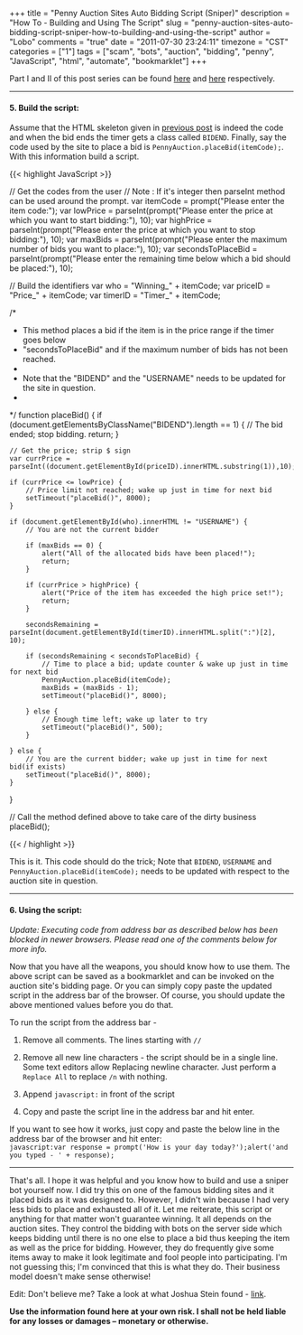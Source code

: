 +++
title = "Penny Auction Sites Auto Bidding Script (Sniper)"
description = "How To - Building and Using The Script"
slug = "penny-auction-sites-auto-bidding-script-sniper-how-to-building-and-using-the-script"
author = "Lobo"
comments = "true"
date = "2011-07-30 23:24:11"
timezone = "CST"
categories = ["1"]
tags = ["scam", "bots", "auction", "bidding", "penny", "JavaScript", "html", "automate", "bookmarklet"]
+++

Part I and II of this post series can be found [here](/blog/penny-auction-sites-auto-bidding-script-bid-sniper-how-to-introduction/) and [here](/blog/penny-auction-sites-auto-bidding-script-sniper-how-to-requirements-preparation/) respectively.

---

#### 5. Build the script:

Assume that the HTML skeleton given in [previous post](/blog/penny-auction-sites-auto-bidding-script-sniper-how-to-requirements-preparation/) is indeed the code and when the bid ends the timer gets a class called `BIDEND`. Finally, say the code used by the site to place a bid is `PennyAuction.placeBid(itemCode);`. With this information build a script.

{{< highlight JavaScript >}}

// Get the codes from the user
// Note : If it's integer then parseInt method can be used around the prompt.
var itemCode = prompt("Please enter the item code:");
var lowPrice = parseInt(prompt("Please enter the price at which you want to start bidding:"), 10);
var highPrice = parseInt(prompt("Please enter the price at which you want to stop bidding:"), 10);
var maxBids = parseInt(prompt("Please enter the maximum number of bids you want to place:"), 10);
var secondsToPlaceBid = parseInt(prompt("Please enter the remaining time below which a bid should be placed:"), 10);

// Build the identifiers
var who = "Winning_" + itemCode;
var priceID = "Price_" + itemCode;
var timerID = "Timer_" + itemCode;

/*
 * This method places a bid if the item is in the price range if the timer goes below
 * "secondsToPlaceBid" and if the maximum number of bids has not been reached.
 *
 * Note that the "BIDEND" and the "USERNAME" needs to be updated for the site in question.
 *
 */
function placeBid() {
    if (document.getElementsByClassName("BIDEND").length == 1) {
        // The bid ended; stop bidding.
        return;
    }

    // Get the price; strip $ sign
    var currPrice = parseInt((document.getElementById(priceID).innerHTML.substring(1)),10);

    if (currPrice <= lowPrice) {
        // Price limit not reached; wake up just in time for next bid
        setTimeout("placeBid()", 8000);
    }

    if (document.getElementById(who).innerHTML != "USERNAME") {
        // You are not the current bidder

        if (maxBids == 0) {
            alert("All of the allocated bids have been placed!");
            return;
        }

        if (currPrice > highPrice) {
            alert("Price of the item has exceeded the high price set!");
            return;
        }

        secondsRemaining = parseInt(document.getElementById(timerID).innerHTML.split(":")[2], 10);

        if (secondsRemaining < secondsToPlaceBid) {
            // Time to place a bid; update counter & wake up just in time for next bid
            PennyAuction.placeBid(itemCode);
            maxBids = (maxBids - 1);
            setTimeout("placeBid()", 8000);

        } else {
            // Enough time left; wake up later to try
            setTimeout("placeBid()", 500);
        }

    } else {
        // You are the current bidder; wake up just in time for next bid(if exists)
        setTimeout("placeBid()", 8000);
    }
}

// Call the method defined above to take care of the dirty business
placeBid();

{{< / highlight >}}

This is it. This code should do the trick; Note that  `BIDEND`, `USERNAME` and `PennyAuction.placeBid(itemCode);` needs to be updated with respect to the auction site in question.


---

#### 6. Using the script:

_Update: Executing code from address bar as described below has been blocked in newer browsers. Please read one of the comments below for more info._

Now that you have all the weapons, you should know how to use them. The above script can be saved as a bookmarklet and can be invoked on the auction site's bidding page. Or you can simply copy paste the updated script in the address bar of the browser. Of course, you should update the above mentioned values before you do that.

To run the script from the address bar -

1. Remove all comments. The lines starting with `//`

1. Remove all new line characters - the script should be in a single line. Some text editors allow Replacing newline character. Just perform a `Replace All` to replace `/n` with nothing.

1. Append `javascript:` in front of the script

1. Copy and paste the script line in the address bar and hit enter.


If you want to see how it works, just copy and paste the below line in the address bar of the browser and hit enter:  
`javascript:var response = prompt('How is your day today?');alert('and you typed - ' + response);`


---


That's all. I hope it was helpful and you know how to build and use a sniper bot yourself now. I did try this on one of the famous bidding sites and it placed bids as it was designed to. However, I didn't win because I had very less bids to place and exhausted all of it. Let me reiterate, this script or anything for that matter won't guarantee winning. It all depends on the auction sites. They control the bidding with bots on the server side which keeps bidding until there is no one else to place a bid thus keeping the item as well as the price for bidding. However, they do frequently give some items away to make it look legitimate and fool people into participating. I'm not guessing this; I'm convinced that this is what they do. Their business model doesn't make sense otherwise!

Edit: Don't believe me? Take a look at what Joshua Stein found - [link](https://jcs.org/notaweblog/2009/03/06/trying_to_game_swoopo_com/).

**Use the information found here at your own risk. I shall not be held liable for any losses or damages – monetary or otherwise.**
